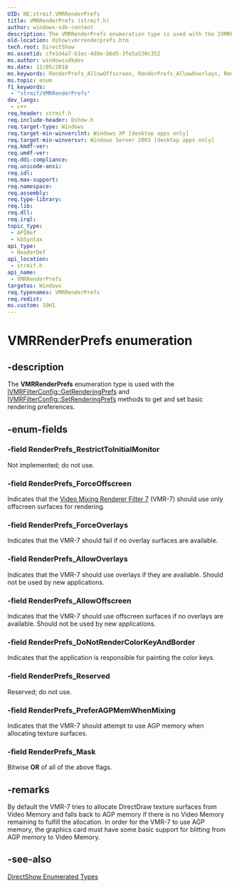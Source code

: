 ```yaml
---
UID: NE:strmif.VMRRenderPrefs
title: VMRRenderPrefs (strmif.h)
author: windows-sdk-content
description: The VMRRenderPrefs enumeration type is used with the IVMRFilterConfig::GetRenderingPrefs and IVMRFilterConfig::SetRenderingPrefs methods to get and set basic rendering preferences.
old-location: dshow\vmrrenderprefs.htm
tech.root: DirectShow
ms.assetid: cfe1d4a7-b1ec-4d8e-b6d5-3fe5a530c352
ms.author: windowssdkdev
ms.date: 12/05/2018
ms.keywords: RenderPrefs_AllowOffscreen, RenderPrefs_AllowOverlays, RenderPrefs_DoNotRenderColorKeyAndBorder, RenderPrefs_ForceOffscreen, RenderPrefs_ForceOverlays, RenderPrefs_Mask, RenderPrefs_PreferAGPMemWhenMixing, RenderPrefs_Reserved, RenderPrefs_RestrictToInitialMonitor, VMRRenderPrefs, VMRRenderPrefs enumeration [DirectShow], VMRRenderPrefsEnumeration, dshow.vmrrenderprefs, strmif/RenderPrefs_AllowOffscreen, strmif/RenderPrefs_AllowOverlays, strmif/RenderPrefs_DoNotRenderColorKeyAndBorder, strmif/RenderPrefs_ForceOffscreen, strmif/RenderPrefs_ForceOverlays, strmif/RenderPrefs_Mask, strmif/RenderPrefs_PreferAGPMemWhenMixing, strmif/RenderPrefs_Reserved, strmif/RenderPrefs_RestrictToInitialMonitor, strmif/VMRRenderPrefs
ms.topic: enum
f1_keywords: 
 - "strmif/VMRRenderPrefs"
dev_langs:
 - c++
req.header: strmif.h
req.include-header: Dshow.h
req.target-type: Windows
req.target-min-winverclnt: Windows XP [desktop apps only]
req.target-min-winversvr: Windows Server 2003 [desktop apps only]
req.kmdf-ver: 
req.umdf-ver: 
req.ddi-compliance: 
req.unicode-ansi: 
req.idl: 
req.max-support: 
req.namespace: 
req.assembly: 
req.type-library: 
req.lib: 
req.dll: 
req.irql: 
topic_type:
 - APIRef
 - kbSyntax
api_type:
 - HeaderDef
api_location:
 - strmif.h
api_name:
 - VMRRenderPrefs
targetos: Windows
req.typenames: VMRRenderPrefs
req.redist: 
ms.custom: 19H1
---
```


# VMRRenderPrefs enumeration


## -description



The <b>VMRRenderPrefs</b> enumeration type is used with the <a href="https://docs.microsoft.com/windows/desktop/api/strmif/nf-strmif-ivmrfilterconfig-getrenderingprefs">IVMRFilterConfig::GetRenderingPrefs</a> and <a href="https://docs.microsoft.com/windows/desktop/api/strmif/nf-strmif-ivmrfilterconfig-setrenderingprefs">IVMRFilterConfig::SetRenderingPrefs</a> methods to get and set basic rendering preferences.




## -enum-fields




### -field RenderPrefs_RestrictToInitialMonitor

Not implemented; do not use.
          


### -field RenderPrefs_ForceOffscreen

Indicates that the <a href="https://docs.microsoft.com/windows/desktop/DirectShow/video-mixing-renderer-filter-7">Video Mixing Renderer Filter 7</a> (VMR-7) should use only offscreen surfaces for rendering.
          


### -field RenderPrefs_ForceOverlays

Indicates that the VMR-7 should fail if no overlay surfaces are available.
          


### -field RenderPrefs_AllowOverlays

Indicates that the VMR-7 should use overlays if they are available. Should not be used by new applications.
          


### -field RenderPrefs_AllowOffscreen

Indicates that the VMR-7 should use offscreen surfaces if no overlays are available. Should not be used by new applications.


### -field RenderPrefs_DoNotRenderColorKeyAndBorder

Indicates that the application is responsible for painting the color keys.
          


### -field RenderPrefs_Reserved

Reserved; do not use.
          


### -field RenderPrefs_PreferAGPMemWhenMixing

Indicates that the VMR-7 should attempt to use AGP memory when allocating texture surfaces.


### -field RenderPrefs_Mask

Bitwise <b>OR</b> of all of the above flags.
          


## -remarks



By default the VMR-7 tries to allocate DirectDraw texture surfaces from Video Memory and falls back to AGP memory if there is no Video Memory remaining to fulfill the allocation. In order for the VMR-7 to use AGP memory, the graphics card must have some basic support for blitting from AGP memory to Video Memory.




## -see-also




<a href="https://docs.microsoft.com/windows/desktop/DirectShow/directshow-enumerated-types">DirectShow Enumerated Types</a>
 

 

